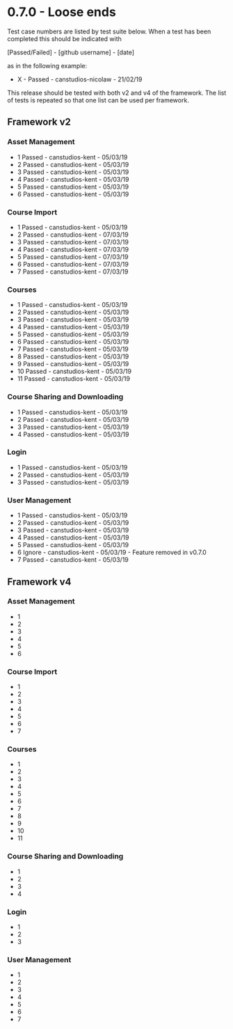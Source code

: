 0.7.0 - Loose ends
=====================================================

Test case numbers are listed by test suite below. 
When a test has been completed this should be indicated with 

[Passed/Failed] - [github username] - [date] 

as in the following example:
- X - Passed - canstudios-nicolaw - 21/02/19

This release should be tested with both v2 and v4 of the framework. The list of tests is repeated so that one list can be used per framework.

Framework v2
---

### Asset Management
- 1 Passed - canstudios-kent - 05/03/19
- 2 Passed - canstudios-kent - 05/03/19
- 3 Passed - canstudios-kent - 05/03/19
- 4 Passed - canstudios-kent - 05/03/19
- 5 Passed - canstudios-kent - 05/03/19
- 6 Passed - canstudios-kent - 05/03/19


### Course Import
- 1 Passed - canstudios-kent - 05/03/19
- 2 Passed - canstudios-kent - 07/03/19
- 3 Passed - canstudios-kent - 07/03/19
- 4 Passed - canstudios-kent - 07/03/19
- 5 Passed - canstudios-kent - 07/03/19
- 6 Passed - canstudios-kent - 07/03/19
- 7 Passed - canstudios-kent - 07/03/19

### Courses
- 1 Passed - canstudios-kent - 05/03/19
- 2 Passed - canstudios-kent - 05/03/19
- 3 Passed - canstudios-kent - 05/03/19
- 4 Passed - canstudios-kent - 05/03/19
- 5 Passed - canstudios-kent - 05/03/19
- 6 Passed - canstudios-kent - 05/03/19
- 7 Passed - canstudios-kent - 05/03/19
- 8 Passed - canstudios-kent - 05/03/19
- 9 Passed - canstudios-kent - 05/03/19
- 10 Passed - canstudios-kent - 05/03/19
- 11 Passed - canstudios-kent - 05/03/19

### Course Sharing and Downloading
- 1 Passed - canstudios-kent - 05/03/19
- 2 Passed - canstudios-kent - 05/03/19
- 3 Passed - canstudios-kent - 05/03/19
- 4 Passed - canstudios-kent - 05/03/19

### Login
- 1 Passed - canstudios-kent - 05/03/19
- 2 Passed - canstudios-kent - 05/03/19
- 3 Passed - canstudios-kent - 05/03/19

### User Management
- 1 Passed - canstudios-kent - 05/03/19
- 2 Passed - canstudios-kent - 05/03/19
- 3 Passed - canstudios-kent - 05/03/19
- 4 Passed - canstudios-kent - 05/03/19
- 5 Passed - canstudios-kent - 05/03/19
- 6 Ignore - canstudios-kent - 05/03/19 - Feature removed in v0.7.0
- 7 Passed - canstudios-kent - 05/03/19



Framework v4
---

### Asset Management
- 1
- 2
- 3
- 4
- 5
- 6


### Course Import
- 1
- 2
- 3
- 4
- 5
- 6
- 7

### Courses
- 1
- 2
- 3
- 4
- 5
- 6
- 7
- 8
- 9
- 10
- 11

### Course Sharing and Downloading
- 1
- 2
- 3
- 4

### Login
- 1
- 2
- 3

### User Management
- 1
- 2
- 3
- 4
- 5
- 6
- 7
